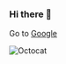 ### Hi there 👋

Go to [Google][Instagram]

![Octocat](https://octodex.github.com/images/manufacturetocat.png)

[Google]:https:/www.google.com
[Instagram]:https://www.instagram.com
<!--
**ismailkorkmz/ismailkorkmz** is a ✨ _special_ ✨ repository because its `README.md` (this file) appears on your GitHub profile.

Here are some ideas to get you started:

- 🔭 I’m currently working on ...
- 🌱 I’m currently learning ...
- 👯 I’m looking to collaborate on ...
- 🤔 I’m looking for help with ...
- 💬 Ask me about ...
- 📫 How to reach me: ...
- 😄 Pronouns: ...
- ⚡ Fun fact: ...
-->
